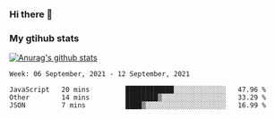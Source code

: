 ### Hi there 👋

### My gtihub stats

[![Anurag's github stats](https://github-readme-stats.vercel.app/api?username=gaozhidong)](https://github.com/gaozhidong/github-readme-stats)

<!--START_SECTION:waka-->
```text
Week: 06 September, 2021 - 12 September, 2021

JavaScript   20 mins         ████████████░░░░░░░░░░░░░   47.96 % 
Other        14 mins         ████████▒░░░░░░░░░░░░░░░░   33.29 % 
JSON         7 mins          ████▒░░░░░░░░░░░░░░░░░░░░   16.99 % 
```
<!--END_SECTION:waka-->